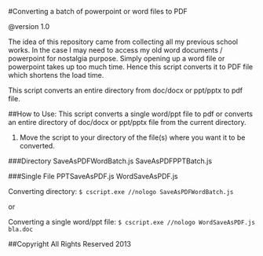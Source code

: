#Converting a batch of powerpoint or word files to PDF

@version 1.0

The idea of this repository came from collecting all my previous school works. In the case I may need to access my old word documents / powerpoint for nostalgia purpose. Simply opening up a word file or powerpoint takes up too much time. Hence this script converts it to PDF file which shortens the load time.

This script converts an entire directory from doc/docx or ppt/pptx to pdf file.

##How to Use:
This script converts a single word/ppt file to pdf or converts an entire directory of doc/docx or ppt/pptx file from the current directory.

1) Move the script to your directory of the file(s) where you want it to be converted.

###Directory
SaveAsPDFWordBatch.js 
SaveAsPDFPPTBatch.js

###Single File
PPTSaveAsPDF.js
WordSaveAsPDF.js

Converting directory:
`$ cscript.exe //nologo SaveAsPDFWordBatch.js`

or

Converting a single word/ppt file:
`$ cscript.exe //nologo WordSaveAsPDF.js bla.doc`

##Copyright
All Rights Reserved 2013
